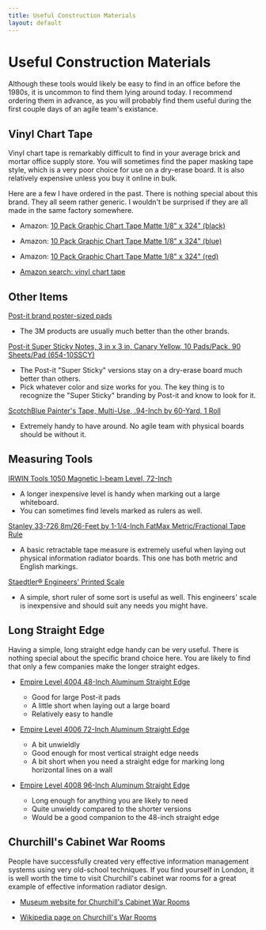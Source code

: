 ```yaml
---
title: Useful Construction Materials
layout: default
---
```


# Useful Construction Materials

Although these tools would likely be easy to find in an office before the 1980s, it is uncommon to find them lying around today. I recommend ordering them in advance, as you will probably find them useful during the first couple days of an agile team's existance. 

## Vinyl Chart Tape

Vinyl chart tape is remarkably difficult to find in your average brick and mortar office supply store. You will sometimes find the paper masking tape style, which is a very poor choice for use on a dry-erase board. It is also relatively expensive unless you buy it online in bulk.

Here are a few I have ordered in the past. There is nothing special about this brand. They all seem rather generic. I wouldn't be surprised if they are all made in the same factory somewhere.

+ Amazon: [10 Pack Graphic Chart Tape Matte 1/8" x 324" (black)](https://www.amazon.com/gp/product/B00LBHL8RU)

+ Amazon: [10 Pack Graphic Chart Tape Matte 1/8" x 324" (blue)](https://www.amazon.com/gp/product/B00LBHL9AQ)

+ Amazon: [10 Pack Graphic Chart Tape Matte 1/8" x 324" (red)](https://www.amazon.com/gp/product/B00LBHL8UC)

+ [Amazon search: vinyl chart tape](https://www.amazon.com/s?url=search-alias%3Daps&field-keywords=vinyl+chart+tape)

## Other Items

[Post-it brand poster-sized pads](https://www.amazon.com/Post-Self-Stick-Easel-Inches-30-Sheet/dp/B00006IA9F)
+ The 3M products are usually much better than the other brands.

[Post-it Super Sticky Notes, 3 in x 3 in, Canary Yellow, 10 Pads/Pack, 90 Sheets/Pad (654-10SSCY)](https://www.amazon.com/Post-Sticky-Canary-Yellow-654-10SSCY/dp/B002VL3DZK)
+ The Post-it "Super Sticky" versions stay on a dry-erase board much better than others.
+ Pick whatever color and size works for you. The key thing is to recognize the "Super Sticky" branding by Post-it and know to look for it.

[ScotchBlue Painter's Tape, Multi-Use, .94-Inch by 60-Yard, 1 Roll](https://www.amazon.com/gp/product/B00004Z4CP)
+ Extremely handy to have around. No agile team with physical boards should be without it.

## Measuring Tools

[IRWIN Tools 1050 Magnetic I-beam Level, 72-Inch](https://www.amazon.com/Tools-Magnetic-I-beam-72-Inch-1801097/dp/B005XUHG8G)
+ A longer inexpensive level is handy when marking out a large whiteboard.
+ You can sometimes find levels marked as rulers as well.

[Stanley 33-726 8m/26-Feet by 1-1/4-Inch FatMax Metric/Fractional Tape Rule](https://www.amazon.com/Stanley-33-726-26-Feet-4-Inch-Fractional/dp/B00009OYGK)
+ A basic retractable tape measure is extremely useful when laying out physical information radiator boards. This one has both metric and English markings.

[Staedtler&reg; Engineers' Printed Scale](https://www.amazon.com/Staedtler-R-Engineers-Printed-Scale/dp/B00006IAOX)
+ A simple, short ruler of some sort is useful as well. This engineers' scale is inexpensive and should suit any needs you might have.


## Long Straight Edge

Having a simple, long straight edge handy can be very useful. There is nothing special about the specific brand choice here. You are likely to find that only a few companies make the longer straight edges.

+ [Empire Level 4004 48-Inch Aluminum Straight Edge](https://www.amazon.com/Empire-Level-4004-Aluminum-Straight/dp/B00004YYFV)
  - Good for large Post-it pads
  - A little short when laying out a large board
  - Relatively easy to handle

+ [Empire Level 4006 72-Inch Aluminum Straight Edge](https://www.amazon.com/gp/product/B000ETYTKY/)
  - A bit unwieldly
  - Good enough for most vertical straight edge needs
  - A bit short when you need a straight edge for marking long horizontal lines on a wall

+ [Empire Level 4008 96-Inch Aluminum Straight Edge](https://www.amazon.com/gp/product/B0015YHEKO)
  - Long enough for anything you are likely to need
  - Quite unwieldy compared to the shorter versions
  - Would be a good companion to the 48-inch straight edge
  
  
## Churchill's Cabinet War Rooms
  
People have successfully created very effective information management systems using very old-school techniques. If you find yourself in London, it is well worth the time to visit Churchill's cabinet war rooms for a great example of effective information radiator design.
  
+ [Museum website for Churchill's Cabinet War Rooms](https://www.iwm.org.uk/exhibitions/churchill-war-rooms/cabinet-war-rooms)

+ [Wikipedia page on Churchill's War Rooms](https://en.wikipedia.org/wiki/Churchill_War_Rooms)
  
  

















